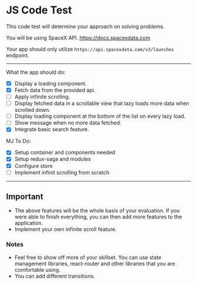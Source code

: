 # JS Code Test

This code test will determine your approach on solving problems.

You will be using SpaceX API. <https://docs.spacexdata.com>

Your app should only utilize `https://api.spacexdata.com/v3/launches` endpoint.

---

What the app should do:

- [x] Display a loading component.
- [x] Fetch data from the provided api.
- [ ] Apply infinite scrolling.
- [ ] Display fetched data in a scrollable view that lazy loads more data when scrolled down.
- [ ] Display loading component at the bottom of the list on every lazy load.
- [ ] Show message when no more data fetched.
- [x] Integrate basic search feature.

MJ To Do:
- [x] Setup container and components needed
- [x] Setup redux-saga and modules
- [x] Configure store
- [ ] Implement infinit scrolling from scratch

---

## Important

- The above features will be the whole basis of your evaluation. If you were able to finish everything, you can then add more features to the application.
- Implement your own infinite scroll feature.

### Notes

- Feel free to show off more of your skillset. You can use state management libraries, react-router and other libraries that you are comfortable using.
- You can add different transitions.
